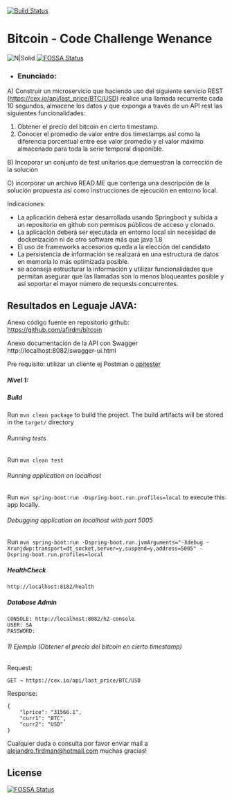 [![Build Status](https://travis-ci.com/afirdm/bitcoin.svg?branch=main)](https://travis-ci.com/github/afirdm/bitcoin)

# Bitcoin - Code Challenge Wenance

![N|Solid](https://images.idgesg.net/images/article/2018/02/bitcoin_increase_growth_on_fire_thinkstock_886921368-100749770-large.jpg)
[![FOSSA Status](https://app.fossa.com/api/projects/git%2Bgithub.com%2Fafirdm%2Fbitcoin.svg?type=shield)](https://app.fossa.com/projects/git%2Bgithub.com%2Fafirdm%2Fbitcoin?ref=badge_shield)

- ### Enunciado:
A) Construir un microservicio que haciendo uso del siguiente servicio REST (https://cex.io/api/last_price/BTC/USD)
realice una llamada recurrente cada 10 segundos, almacene los datos y que exponga a través de un API rest las siguientes funcionalidades:

1. Obtener el precio del bitcoin en cierto timestamp.
2. Conocer el promedio de valor entre dos timestamps así como la diferencia porcentual entre ese valor promedio y el valor máximo almacenado para toda la serie temporal disponible.

B) Incoporar un conjunto de test unitarios que demuestran la corrección de la solución

C) incorporar un archivo READ.ME que contenga una descripción de la solución propuesta así como instrucciones de ejecución en entorno local.

Indicaciones:
* La aplicación deberá estar desarrollada usando Springboot y subida a un repositorio en github con permisos públicos de acceso y clonado.
* La aplicación deberá ser ejecutada en entorno local sin necesidad de dockerización ni de otro software más que java 1.8
* El uso de frameworks accesorios queda a la elección del candidato
* La persistencia de información se realizará en una estructura de datos en memoria lo más optimizada posible.
* se aconseja estructurar la información y utilizar funcionalidades que permitan asegurar que las llamadas son lo menos bloqueantes posible y así soportar el mayor número de requests concurrentes.


## Resultados en Leguaje JAVA:

Anexo código fuente en repositorio github: https://github.com/afirdm/bitcoin

Anexo documentación de la API con Swagger http://localhost:8082/swagger-ui.html

Pre requisito: utilizar un cliente ej Postman o [apitester](https://apitester.com "cliente para probar la api")

##### Nivel 1:

##### Build

Run `mvn clean package` to build the project. The build artifacts will be stored in the `target/` directory

###### Running tests

Run `mvn clean test` 

###### Running application on localhost

Run `mvn spring-boot:run -Dspring-boot.run.profiles=local` to execute this app locally.

###### Debugging application on localhost with port 5005

Run `mvn spring-boot:run -Dspring-boot.run.jvmArguments="-Xdebug -Xrunjdwp:transport=dt_socket,server=y,suspend=y,address=5005" -Dspring-boot.run.profiles=local`

##### HealthCheck

	http://localhost:8182/health
	
##### Database Admin

	CONSOLE: http://localhost:8082/h2-console
	USER: SA
	PASSWORD: 


###### 1) Ejemplo (Obtener el precio del bitcoin en cierto timestamp)

Request:

	GET → https://cex.io/api/last_price/BTC/USD

Response: 

	{
        "lprice": "31566.1",
        "curr1": "BTC",
        "curr2": "USD"
    }

Cualquier duda o consulta por favor enviar mail a alejandro.firdman@hotmail.com muchas gracias!


## License
[![FOSSA Status](https://app.fossa.com/api/projects/git%2Bgithub.com%2Fafirdm%2Fbitcoin.svg?type=large)](https://app.fossa.com/projects/git%2Bgithub.com%2Fafirdm%2Fbitcoin?ref=badge_large)